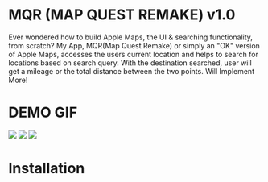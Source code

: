 # MQR (MAP QUEST REMAKE) v1.0
Ever wondered how to build Apple Maps, the UI &amp; searching functionality, from scratch? 
My App, MQR(Map Quest Remake) or simply an "OK" version of Apple Maps, accesses the users current location and helps to search for locations based on search query. With the destination searched, user will get a mileage or the total distance between the two points. Will Implement More!     

# DEMO GIF
![](MQRLocationAccess.gif)
![](MQRTransition.gif)
![](MQRSearchingLocation.gif)

# Installation
